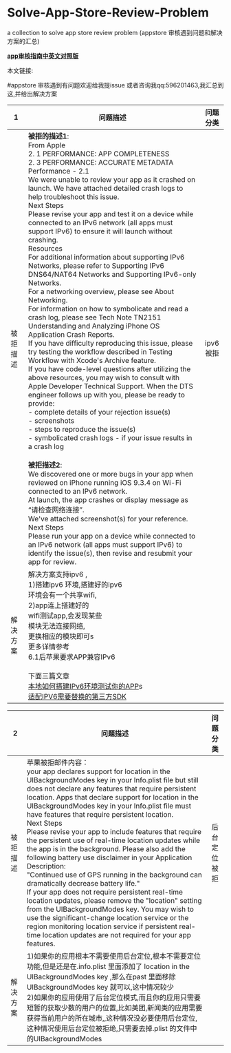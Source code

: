 # Solve-App-Store-Review-Problem
a collection   to solve app store review problem (appstore 审核遇到问题和解决方案的汇总)

[**app审核指南中英文对照版**](http://appstore.icewindtech.com)

本文链接:

#appstore 审核遇到有问题欢迎给我提issue 或者咨询我qq:596201463,我汇总到这,并给出解决方案


|1| 问题描述       | 问题分类 |
| -------------| ------------- |:------:|
|被拒描述|**被拒的描述1**:<br>From Apple<br> 2. 1 PERFORMANCE: APP COMPLETENESS<br> 2. 3 PERFORMANCE: ACCURATE METADATA<br> Performance - 2.1 <br> We were unable to review your app as it crashed on launch. We have attached detailed crash logs to help troubleshoot this issue.<br> Next Steps<br> Please revise your app and test it on a device while connected to an IPv6 network (all apps must support IPv6) to ensure it will launch without crashing.<br> Resources<br> For additional information about supporting IPv6 Networks, please refer to Supporting IPv6 DNS64/NAT64 Networks and Supporting IPv6-only Networks.<br> For a networking overview, please see About Networking.<br> For information on how to symbolicate and read a crash log, please see Tech Note TN2151 Understanding and Analyzing iPhone OS Application Crash Reports.<br> If you have difficulty reproducing this issue, please try testing the workflow described in Testing Workflow with Xcode's Archive feature.<br> If you have code-level questions after utilizing the above resources, you may wish to consult with Apple Developer Technical Support. When the DTS engineer follows up with you, please be ready to provide:<br> - complete details of your rejection issue(s)<br> - screenshots<br> - steps to reproduce the issue(s)<br> - symbolicated crash logs - if your issue results in a crash log  <br> <br>**被拒描述2**:<br> We discovered one or more bugs in your app when reviewed on iPhone running iOS 9.3.4 on Wi-Fi connected to an IPv6 network.<br>At launch, the app crashes or display message as “请检查网络连接”.<br>We've attached screenshot(s) for your reference.<br>Next Steps<br>Please run your app on a device while connected to an IPv6 network (all apps must support IPv6) to identify the issue(s), then revise and resubmit your app for review.   |ipv6被拒|
|解决方案|  解决方案支持ipv6 ,<br>1)搭建ipv6 环境,搭建好的ipv6<br>环境会有一个共享wifi,<br>2)app连上搭建好的<br>wifi测试app,会发现某些<br>模块无法连接网络,<br>更换相应的模块即可s<br>更多详情参考<br>6.1后苹果要求APP兼容IPv6<br><br>下面三篇文章 <br>[本地如何搭建IPv6环境测试你的APP](http://www.jianshu.com/p/632d995749e1)s<br>[适配IPV6需要替换的第三方SDK](http://www.jianshu.com/p/afc0b19fd5d3) ||






|2| 问题描述       | 问题分类           |
|------------- | ------------- |:------:|
|被拒描述|苹果被拒邮件内容：<br>your app declares support for location in the UIBackgroundModes key in your Info.plist file but still does not declare any features that require persistent location. Apps that declare support for location in the UIBackgroundModes key in your Info.plist file must have features that require persistent location.<br>Next Steps<br>Please revise your app to include features that require the persistent use of real-time location updates while the app is in the background. Please also add the following battery use disclaimer in your Application Description:<br>"Continued use of GPS running in the background can dramatically decrease battery life."<br>If your app does not require persistent real-time location updates, please remove the "location" setting from the UIBackgroundModes key. You may wish to use the significant-change location service or the region monitoring location service if persistent real-time location updates are not required for your app features.   |后台定位被拒|
|解决方案| 1)如果你的应用根本不需要使用后台定位,根本不需要定位功能,但是还是在.info.plist 里面添加了 location in the UIBackgroundModes key ,那么在past 里面移除 UIBackgroundModes key 就可以,这中情况较少<br>2)如果你的应用使用了后台定位模式,而且你的应用只需要短暂的获取少数的用户的位置,比如美团,新闻类的应用需要获得当前用户的所在城市,,这种情况没必要使用后台定位,这种情况使用后台定位被拒绝,只需要去掉.plist 的文件中的UIBackgroundModes||
